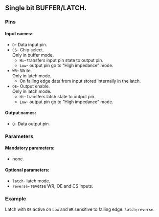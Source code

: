 ## Single bit BUFFER/LATCH.

### Pins

#### Input names:

- `D`- Data input pin.
- `CS`- Chip select.   
  Only in buffer mode.
  - `Hi`- transfers input pin state to output pin.
  - `Low`- output pin go to “High impedance” mode.
- `WR`- Write.  
  Only in latch mode.
  - On falling edge data from input stored internally in the latch.
- `OE`- Output enable.  
  Only in latch mode.
  - `Hi`- transfers latch state to output pin.
  - `Low`- output pin go to “High impedance” mode.

#### Output names:

- `Q`- Data output pin.

### Parameters

#### Mandatory parameters:

- none.

#### Optional parameters:

- `latch`- latch mode.
- `reverse`- reverse WR, OE and CS inputs.

### Example

Latch with `OE` active on `Low` and `WR` sensitive to falling edge: `latch;reverse`.
